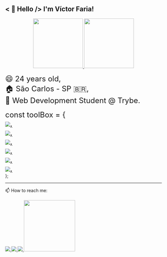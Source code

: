 
## < 👋 Hello /> I'm Víctor Faria!
<div>
  <div align = "center">
    <a href="https://github.com/vitilevi">
    <img height="160em" src="https://github-readme-stats.vercel.app/api?username=vitilevi&show_icons=true&theme=tokyonight&include_all_commits=true&count_private=true" />
    <img height="160em" src="https://github-readme-stats.vercel.app/api/top-langs/?username=vitilevi&layout=compact&langs_count=16&theme=tokyonight" /> </a>
  </div>
</div>
<br>

<div>
  <span><font size="5"> 😄 24 years old,</font></span>
  <br>
  <span><font size="5">🏠 São Carlos - SP 🇧🇷,</font></span>
  <br>
  <span><font size="5">📓 Web Development Student @ Trybe.</font></span>
  <br><br>
</div>

<div>
  <font size="5">
    <span>
      const toolBox = {
    </span>
    <br>
    <a href="https://github.com/vitilevi">
      <img align="center" src="https://img.shields.io/badge/HTML5-E34F26?style=for-the-badge&logo=html5&logoColor=white" />,<br>
      <img align="center" src="https://img.shields.io/badge/CSS-239120?&style=for-the-badge&logo=css3&logoColor=white" />,<br>
      <img align="center" src="https://img.shields.io/badge/JavaScript-323330?style=for-the-badge&logo=javascript&logoColor=F7DF1E" />,<br>
      <img align="center" src="https://img.shields.io/badge/React-20232A?style=for-the-badge&logo=react&logoColor=61DAFB" />,<br>
      <img align="center" src="https://img.shields.io/badge/Jest-C21325?style=for-the-badge&logo=jest&logoColor=white" />,<br>
      <img align="center" src="https://img.shields.io/badge/Git-F05032?style=for-the-badge&logo=git&logoColor=white" />,<br>
    </a>
  </font>
  <span>
    };
  </span>
</div>

---
  
<div> 
  <span>📫 How to reach me: </span><br><br>
  
  <a href="mailto: vitilevi@hotmail.com">
    <img src="https://img.shields.io/badge/-EMAIL-%23333?style=for-the-badge&logo=gmail&logoColor=white" />
  </a>
  
  <a href="https://www.linkedin.com/in/vitilevi" target="_blank">
    <img src="https://img.shields.io/badge/-LinkedIn-%230077B5?style=for-the-badge&logo=linkedin&logoColor=white" />
  </a>  
  
  <a href="https://instagram.com/vitilevi" target="_blank">
    <img src="https://img.shields.io/badge/-Instagram-%23E4405F?style=for-the-badge&logo=instagram&logoColor=white" />
  </a>
  
  <a href="https://www.codewars.com/users/vitilevi" target="_blank">
    <img width="165" src="https://www.codewars.com/users/vitilevi/badges/micro" />
  </a>
  
</div>
